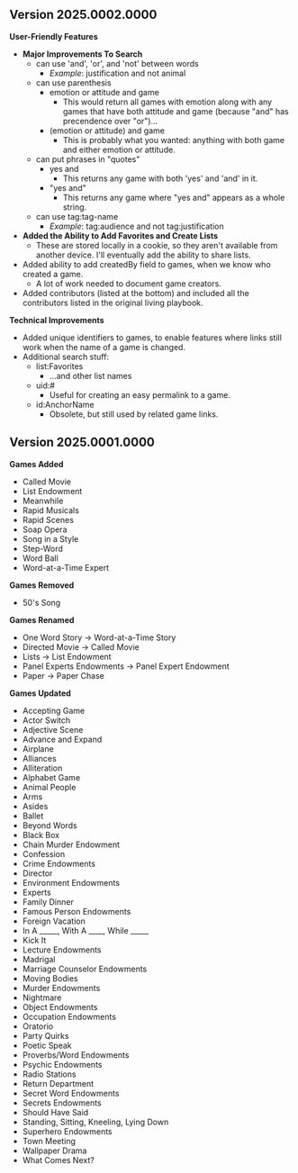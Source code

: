 ## Version 2025.0002.0000

**User-Friendly Features**
- **Major Improvements To Search**
  - can use 'and', 'or', and 'not' between words
    - *Example*: justification and not animal
  - can use parenthesis
    - emotion or attitude and game
      - This would return all games with emotion along with any games that have both attitude and game (because "and" has precendence over "or")...
    - (emotion or attitude) and game
      - This is probably what you wanted: anything with both game and either emotion or attitude.
  - can put phrases in "quotes"
    - yes and
      - This returns any game with both 'yes' and 'and' in it.
    - "yes and"
      - This returns any game where "yes and" appears as a whole string.
  - can use tag:tag-name
    - *Example*: tag:audience and not tag:justification
- **Added the Ability to Add Favorites and Create Lists**
    - These are stored locally in a cookie, so they aren't available from another device. I'll eventually add the ability to share lists.
- Added ability to add createdBy field to games, when we know who created a game.
  - A lot of work needed to document game creators.
- Added contributors (listed at the bottom) and included all the contributors listed in the original living playbook.

**Technical Improvements**
- Added unique identifiers to games, to enable features where links still work when the name of a game is changed.
- Additional search stuff:
  - list:Favorites
    - ...and other list names
  - uid:#
    - Useful for creating an easy permalink to a game.
  - id:AnchorName
    - Obsolete, but still used by related game links.

## Version 2025.0001.0000

**Games Added**
- Called Movie
- List Endowment
- Meanwhile
- Rapid Musicals
- Rapid Scenes
- Soap Opera
- Song in a Style
- Step-Word
- Word Ball
- Word-at-a-Time Expert

**Games Removed**
- 50's Song

**Games Renamed**
- One Word Story -> Word-at-a-Time Story
- Directed Movie -> Called Movie
- Lists -> List Endowment
- Panel Experts Endowments -> Panel Expert Endowment
- Paper -> Paper Chase

**Games Updated**
- Accepting Game
- Actor Switch
- Adjective Scene
- Advance and Expand
- Airplane
- Alliances
- Alliteration
- Alphabet Game
- Animal People
- Arms
- Asides
- Ballet
- Beyond Words
- Black Box
- Chain Murder Endowment
- Confession
- Crime Endowments
- Director
- Environment Endowments
- Experts
- Family Dinner
- Famous Person Endowments
- Foreign Vacation
- In A _____, With A ____, While _____
- Kick It
- Lecture Endowments
- Madrigal
- Marriage Counselor Endowments
- Moving Bodies
- Murder Endowments
- Nightmare
- Object Endowments
- Occupation Endowments
- Oratorio
- Party Quirks
- Poetic Speak
- Proverbs/Word Endowments
- Psychic Endowments
- Radio Stations
- Return Department
- Secret Word Endowments
- Secrets Endowments
- Should Have Said
- Standing, Sitting, Kneeling, Lying Down
- Superhero Endowments
- Town Meeting
- Wallpaper Drama
- What Comes Next?
